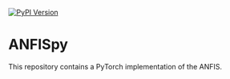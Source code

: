 [![PyPI Version](https://img.shields.io/pypi/v/ANFISpy)](https://pypi.org/project/ANFISpy/)

# ANFISpy
This repository contains a PyTorch implementation of the ANFIS.
